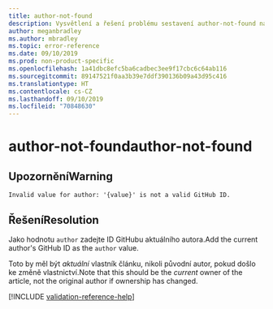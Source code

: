 ```yaml
---
title: author-not-found
description: Vysvětlení a řešení problému sestavení author-not-found na webu Docs
author: meganbradley
ms.author: mbradley
ms.topic: error-reference
ms.date: 09/10/2019
ms.prod: non-product-specific
ms.openlocfilehash: 1a41dbc8efc5ba6cadbec3ee9f17cbc6c64ab116
ms.sourcegitcommit: 89147521f0aa3b39e7ddf390136b09a43d95c416
ms.translationtype: HT
ms.contentlocale: cs-CZ
ms.lasthandoff: 09/10/2019
ms.locfileid: "70848630"
---
```

# <a name="author-not-found"></a><span data-ttu-id="2e639-103">author-not-found</span><span class="sxs-lookup"><span data-stu-id="2e639-103">author-not-found</span></span>

## <a name="warning"></a><span data-ttu-id="2e639-104">Upozornění</span><span class="sxs-lookup"><span data-stu-id="2e639-104">Warning</span></span>

`Invalid value for author: '{value}' is not a valid GitHub ID.`

## <a name="resolution"></a><span data-ttu-id="2e639-105">Řešení</span><span class="sxs-lookup"><span data-stu-id="2e639-105">Resolution</span></span>

<span data-ttu-id="2e639-106">Jako hodnotu `author` zadejte ID GitHubu aktuálního autora.</span><span class="sxs-lookup"><span data-stu-id="2e639-106">Add the current author's GitHub ID as the `author` value.</span></span>

<span data-ttu-id="2e639-107">Toto by měl být *aktuální* vlastník článku, nikoli původní autor, pokud došlo ke změně vlastnictví.</span><span class="sxs-lookup"><span data-stu-id="2e639-107">Note that this should be the *current* owner of the article, not the original author if ownership has changed.</span></span>

<!--make sure to add this file to your includes folder and verify the path-->
[!INCLUDE [validation-reference-help](includes/validation-reference-help.md)]
